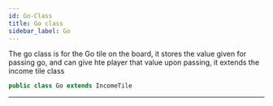 ```yaml
---
id: Go-Class
title: Go class
sidebar_label: Go 
---
```


The go class is for the Go tile on the board, it stores the value given for passing go, and can give hte player that value upon passing, it extends the income tile class

 ```java
public class Go extends IncomeTile
```
---